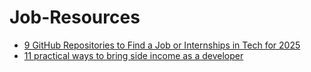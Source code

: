 # Job-Resources

* [9 GitHub Repositories to Find a Job or Internships in Tech for 2025](https://dev.to/madza/9-github-repositories-to-find-a-job-or-internships-in-tech-for-2025-194m?ref=dailydev)
* [11 practical ways to bring side income as a developer](https://dev.to/opire/11-practical-ways-to-bring-side-income-as-a-developer-5apm?ref=dailydev)
